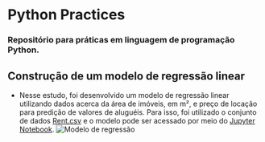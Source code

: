 # Python Practices
### Repositório para práticas em linguagem de programação Python.
## Construção de um modelo de regressão linear
* Nesse estudo, foi desenvolvido um modelo de regressão linear utilizando dados acerca da área de imóveis, em m², e preço de locação para predição de valores de aluguéis. Para isso, foi utilizado o conjunto de dados [Rent.csv](https://github.com/jppinchemel/python-practices/blob/main/Rent.csv) e o modelo pode ser acessado por meio do [Jupyter Notebook](https://github.com/jppinchemel/python-practices/blob/main/modelo_regressao_linear.ipynb).
![Modelo de regressão](https://i.imgur.com/7oSjw6W.png)
